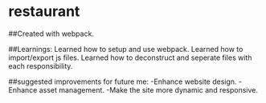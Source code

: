 # restaurant

##Created with webpack.

##Learnings:
Learned how to setup and use webpack.
Learned how to import/export js files.
Learned how to deconstruct and seperate files with each responsibility.

##suggested improvements for future me:
-Enhance website design.
-Enhance asset management.
-Make the site more dynamic and responsive.
